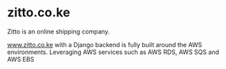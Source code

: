 # zitto.co.ke
Zitto is an online shipping company.

www.zitto.co.ke with a Django backend is fully built around the AWS environments. Leveraging AWS services such as AWS RDS, AWS SQS and AWS EBS
